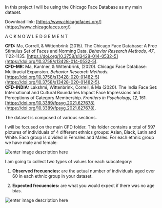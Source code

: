 In this project I will be using the Chicago Face Database as my main dataset.

Download link:  [https://www.chicagofaces.org/](https://www.chicagofaces.org/)

A C K N O W L E D G E M E N T

**CFD:** Ma, Correll, & Wittenbrink (2015). The Chicago Face Database: A Free Stimulus Set of Faces and Norming Data. _Behavior Research Methods, 47_, 1122-1135. [https://doi.org/10.3758/s13428-014-0532-5](https://doi.org/10.3758/s13428-014-0532-5).  
**CFD-MR:** Ma, Kantner, & Wittenbrink, (2020). Chicago Face Database: Multiracial Expansion. _Behavior Research Methods._ [https://doi.org/10.3758/s13428-020-01482-5](https://doi.org/10.3758/s13428-020-01482-5).  
**CFD-INDIA:** Lakshmi, Wittenbrink, Correll, & Ma (2020). The India Face Set: International and Cultural Boundaries Impact Face Impressions and Perceptions of Category Membership. _Frontiers in Psychology, 12,_ 161. [https://doi.org/10.3389/fpsyg.2021.627678](https://doi.org/10.3389/fpsyg.2021.627678).

The dataset is composed of various sections.

I will be focused on the main CFD folder. This folder contains a total of 597 pictures of individuals of 4 different ethnics groups: Asian, Black, Latin and White. Each group is divided in Females and Males.
For each ethnic group we have male and female:

![enter image description here](https://github.com/antonyga/Bias-Insights/blob/main/Media/Data%20Preparation.png?raw=true)

I am going to collect two types of values for each subcategory:

1. **Observed frecuencies:** are the actual number of individuals aged over 60 in each ethnic group in your dataset.

3. **Expected frecuencies:** are what you would expect if there was no age bias.

![enter image description here](https://github.com/antonyga/Bias-Insights/blob/main/Media/Data%20Preparation.png?raw=true)
